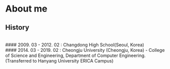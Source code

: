 # About me

## History
<br>
#### 2009. 03 - 2012. 02 : Changdong High School(Seoul, Korea)
<br>
#### 2014. 03 - 2019. 02 : Cheongju University (Cheongju, Korea) - College of Science and Engineering, Department of Computer Engineering.(Transferred to Hanyang University ERICA Campus)
